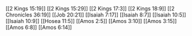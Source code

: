 [[2 Kings 15:19]]
[[2 Kings 15:29]]
[[2 Kings 17:3]]
[[2 Kings 18:9]]
[[2 Chronicles 36:19]]
[[Job 20:21]]
[[Isaiah 7:17]]
[[Isaiah 8:7]]
[[Isaiah 10:5]]
[[Isaiah 10:9]]
[[Hosea 11:5]]
[[Amos 2:5]]
[[Amos 3:10]]
[[Amos 3:15]]
[[Amos 6:8]]
[[Amos 6:14]]
